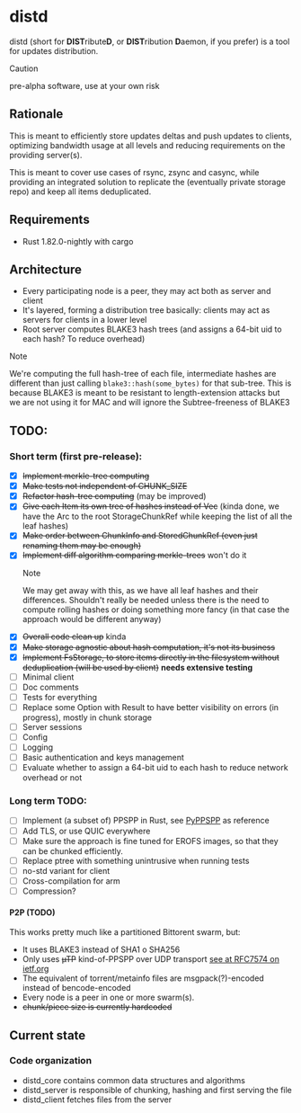 # distd

distd (short for **DIST**ribute**D**, or **DIST**ribution **D**aemon, if you prefer) is a tool for updates distribution.

> [!CAUTION]
> pre-alpha software, use at your own risk

## Rationale
This is meant to efficiently store updates deltas and push updates to clients, optimizing bandwidth usage at all levels
and reducing requirements on the providing server(s).

This is meant to cover use cases of rsync, zsync and casync, while providing an integrated solution to replicate
the (eventually private storage repo) and keep all items deduplicated.


## Requirements
- Rust 1.82.0-nightly with cargo

## Architecture
- Every participating node is a peer, they may act both as server and client
- It's layered, forming a distribution tree basically: clients may act as servers for clients in a lower level
- Root server computes BLAKE3 hash trees (and assigns a 64-bit uid to each hash? To reduce overhead)

> [!NOTE]
> We're computing the full hash-tree of each file, intermediate hashes are different than just calling
> `blake3::hash(some_bytes)` for that sub-tree. This is because BLAKE3 is meant to be resistant to
> length-extension attacks but we are not using it for MAC and will ignore the Subtree-freeness of BLAKE3

## TODO:
### Short term (first pre-release):
- [x] ~~Implement merkle-tree computing~~
- [x] ~~Make tests not independent of CHUNK_SIZE~~
- [x] ~~Refactor hash-tree computing~~ (may be improved)
- [x] ~~Give each Item its own tree of hashes instead of Vec~~ (kinda done, we have the Arc to the root StorageChunkRef
    while keeping the list of all the leaf hashes)
- [x] ~~Make order between ChunkInfo and StoredChunkRef (even just renaming them may be enough)~~
- [x] ~~Implement diff algorithm comparing merkle-trees~~ won't do it
    > [!NOTE]
    > We may get away with this, as we have all leaf hashes and their differences. Shouldn't really be needed unless
    > there is the need to compute rolling hashes or doing something more fancy (in that case the approach would be
    > different anyway)
- [x] ~~Overall code clean up~~ kinda
- [x] ~~Make storage agnostic about hash computation, it's not its business~~
- [x] ~~Implement FsStorage, to store items directly in the filesystem without deduplication (will be used by client)~~
        **needs extensive testing**
- [ ] Minimal client
- [ ] Doc comments
- [ ] Tests for everything
- [ ] Replace some Option with Result to have better visibility on errors (in progress), mostly in chunk storage
- [ ] Server sessions
- [ ] Config
- [ ] Logging
- [ ] Basic authentication and keys management
- [ ] Evaluate whether to assign a 64-bit uid to each hash to reduce network overhead or not

### Long term TODO:
- [ ] Implement (a subset of) PPSPP in Rust, see [PyPPSPP](https://github.com/justas-/PyPPSPP) as reference
- [ ] Add TLS, or use QUIC everywhere
- [ ] Make sure the approach is fine tuned for EROFS images, so that they can be chunked efficiently.
- [ ] Replace ptree with something unintrusive when running tests
- [ ] no-std variant for client
- [ ] Cross-compilation for arm
- [ ] Compression?

#### P2P (TODO)
This works pretty much like a partitioned Bittorent swarm, but:
- It uses BLAKE3 instead of SHA1 o SHA256
- Only uses ~~µTP~~ kind-of-PPSPP over UDP transport [see at RFC7574 on ietf.org](https://datatracker.ietf.org/doc/rfc7574/)
- The equivalent of torrent/metainfo files are msgpack(?)-encoded instead of bencode-encoded
- Every node is a peer in one or more swarm(s).
- ~~chunk/piece size is currently hardcoded~~


## Current state
### Code organization
- distd_core contains common data structures and algorithms
- distd_server is responsible of chunking, hashing and first serving the file
- distd_client fetches files from the server

